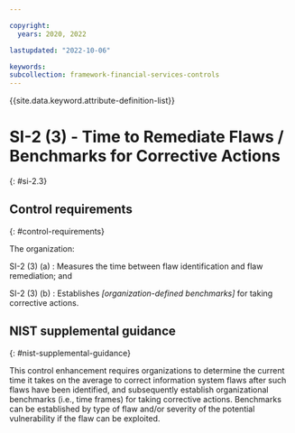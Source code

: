 ```yaml
---

copyright:
  years: 2020, 2022

lastupdated: "2022-10-06"

keywords: 
subcollection: framework-financial-services-controls
---
```


{{site.data.keyword.attribute-definition-list}}

               
# SI-2 (3) - Time to Remediate Flaws / Benchmarks for Corrective Actions
{: #si-2.3}

## Control requirements
{: #control-requirements}

The organization:

SI-2 (3) (a)
    : Measures the time between flaw identification and flaw remediation; and

SI-2 (3) (b)
    : Establishes _[organization-defined benchmarks]_ for taking corrective actions.

## NIST supplemental guidance
{: #nist-supplemental-guidance}

This control enhancement requires organizations to determine the current time it takes on the average to correct information system flaws after such flaws have been identified, and subsequently establish organizational benchmarks (i.e., time frames) for taking corrective actions. Benchmarks can be established by type of flaw and/or severity of the potential vulnerability if the flaw can be exploited.






